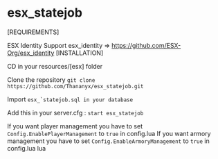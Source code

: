 # esx_statejob

[REQUIREMENTS]

ESX Identity Support
esx_identity => https://github.com/ESX-Org/esx_identity
[INSTALLATION]

CD in your resources/[esx] folder

Clone the repository ``git clone https://github.com/Thananyx/esx_statejob.git``

Import ``esx_`statejob.sql in your database``

Add this in your server.cfg : ``start esx_statejob``

If you want player management you have to set ``Config.EnablePlayerManagement`` to ``true`` in config.lua
If you want armory management you have to set ``Config.EnableArmoryManagement`` to ``true`` in config.lua lua

